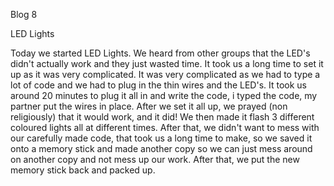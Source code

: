Blog 8


LED Lights

Today we started LED Lights. We heard from other groups that the LED's didn't actually work and they just wasted time. It took us a long time to set it up as it was very complicated. It was very complicated as we had to type a lot of code and we had to plug in the thin wires and the LED's. It took us around 20 minutes to plug it all in and write the code, i typed the code, my partner put the wires in place. After we set it all up, we prayed (non religiously) that it would work, and it did! We then made it flash 3 different coloured lights all at different times. After that, we didn't want to mess with our carefully made code, that took us a long time to make, so we saved it onto a memory stick and made another copy so we can just mess around on another copy and not mess up our work. After that, we put the new memory stick back and packed up.

